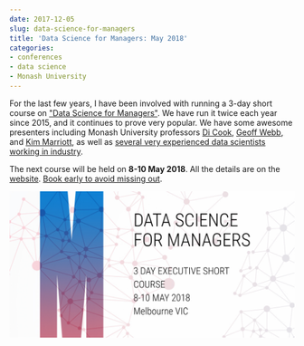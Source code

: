 ```yaml
---
date: 2017-12-05
slug: data-science-for-managers
title: 'Data Science for Managers: May 2018'
categories:
- conferences
- data science
- Monash University
---
```


For the last few years, I have been involved with running a 3-day short course on ["Data Science for Managers"](https://www.monash.edu/it/data-science). We have run it twice each year since 2015, and it continues to prove very popular. We have some awesome presenters including Monash University professors [Di Cook](http://dicook.org/), [Geoff Webb](http://i.giwebb.com/), and [Kim Marriott](http://users.monash.edu/~marriott/shadowfax/), as well as [several very experienced data scientists working in industry](https://www.monash.edu/it/data-science/speakers).

The next course will be held on **8-10 May 2018**. All the details are on the [website](https://www.monash.edu/it/data-science). [Book early to avoid missing out](https://www.monash.edu/it/data-science/tickets).

[![](/img/ds4m.png)](https://www.monash.edu/it/data-science)

